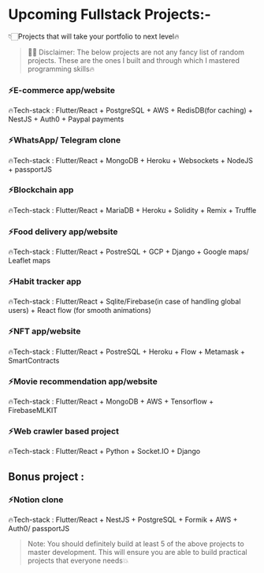 # Upcoming Fullstack Projects:-

👇🏻Projects that will take your portfolio to next level🔥

> 👋🏻 Disclaimer: The below projects are not any fancy list of random projects. These are the ones I built and through which I mastered programming skills🔥

### ⚡️E-commerce app/website

🔥Tech-stack : Flutter/React + PostgreSQL + AWS + RedisDB(for caching) + NestJS + Auth0 + Paypal payments

### ⚡️WhatsApp/ Telegram clone

🔥Tech-stack : Flutter/React + MongoDB + Heroku + Websockets + NodeJS + passportJS

### ⚡️Blockchain app

🔥Tech-stack : Flutter/React + MariaDB + Heroku + Solidity + Remix + Truffle

### ⚡️Food delivery app/website

🔥Tech-stack : Flutter/React + PostreSQL + GCP + Django + Google maps/ Leaflet maps

### ⚡️Habit tracker app

🔥Tech-stack : Flutter/React + Sqlite/Firebase(in case of handling global users) + React flow (for smooth animations)

### ⚡️NFT app/website

🔥Tech-stack : Flutter/React + PostreSQL + Heroku + Flow + Metamask + SmartContracts

### ⚡️Movie recommendation app/website

🔥Tech-stack : Flutter/React + MongoDB + AWS + Tensorflow + FirebaseMLKIT

### ⚡️Web crawler based project

🔥Tech-stack : Flutter/React + Python + Socket.IO + Django

## Bonus project :

### ⚡️Notion clone

🔥Tech-stack : Flutter/React + NestJS + PostgreSQL + Formik + AWS + Auth0/ passportJS

> Note: You should definitely build at least 5 of the above projects to master development. This will ensure you are able to build practical projects that everyone needs💥
